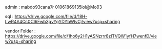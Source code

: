 admin :
mabdo93cana7r
01061869135lol@Mo93


sql :
https://drive.google.com/file/d/18H-LwR4A4Cc0Cl6Ewb3gvYgYDYbWlvCj/view?usp=sharing

vendor Folder :
https://drive.google.com/file/d/1ho6y2H1yASNzrrr8zlTVQW1yfH7wenfD/view?usp=sharing
